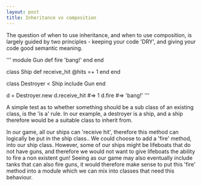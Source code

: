 ```yaml
---
layout: post
title: Inheritance vs composition
---
```


The question of when to use inheritance, and when to use composition, is largely guided by two principles - keeping your code 'DRY', and giving your code good semantic meaning.

'''
module Gun
 def fire
   'bang!'
 end
end

class Ship
 def receive_hit
   @hits =+ 1
 end
end

class Destroyer < Ship
 include Gun
end

d = Destroyer.new
d.receive_hit #=> 1
d.fire #=> 'bang!'
'''

A simple test as to whether something should be a sub class of an existing class, is the 'is a' rule.  In our example, a destroyer is a ship, and a ship therefore would be a suitable class to inherit from.

In our game, all our ships can 'receive hit', therefore this method can logically be put in the ship class..  We could choose to add a 'fire' method, into our ship class.  However, some of our ships might be lifeboats that do not have guns, and therefore we would not want to give lifeboats the ability to fire a non existent gun!  Seeing as our game may also eventually include tanks that can also fire guns, it would therefore make sense to put this 'fire' method into a module which we can mix into classes that need this behaviour.
